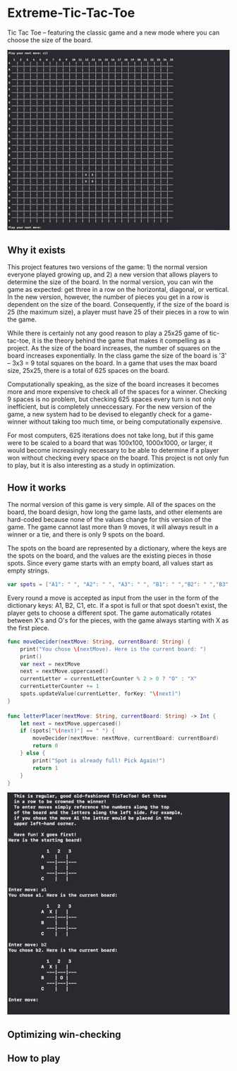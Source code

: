 # Extreme-Tic-Tac-Toe
Tic Tac Toe – featuring the classic game and a new mode where you can choose the size of the board.

![Tic-Tac-Toe](/tictactoe-images/11x11-2.png)

## Why it exists

This project features two versions of the game: 1) the normal version everyone played growing up, and 2) a new version that allows players to determine the size of the board. In the normal version, you can win the game as expected: get three in a row on the horizontal, diagonal, or vertical. In the new version, however, the number of pieces you get in a row is dependent on the size of the board. Consequently, if the size of the board is 25 (the maximum size), a player must have 25 of their pieces in a row to win the game. 

While there is certainly not any good reason to play a 25x25 game of tic-tac-toe, it is the theory behind the game that makes it compelling as a project. As the size of the board increases, the number of squares on the board increases exponentially. In the class game the size of the board is '3' – 3x3 = 9 total squares on the board. In a game that uses the max board size, 25x25, there is a total of 625 spaces on the board. 

Computationally speaking, as the size of the board increases it becomes more and more expensive to check all of the spaces for a winner. Checking 9 spaces is no problem, but checking 625 spaces every turn is not only inefficient, but is completely unneccessary. For the new version of the game, a new system had to be devised to elegantly check for a game-winner without taking too much time, or being computationally expensive. 

For most computers, 625 iterations does not take long, but if this game were to be scaled to a board that was 100x100, 1000x1000, or larger, it would become increasingly necessary to be able to determine if a player won without checking every space on the board. This project is not only fun to play, but it is also interesting as a study in optimization.

## How it works

The normal version of this game is very simple. All of the spaces on the board, the board design, how long the game lasts, and other elements are hard-coded because none of the values change for this version of the game. The game cannot last more than 9 moves, it will always result in a winner or a tie, and there is only 9 spots on the board.

The spots on the board are represented by a dictionary, where the keys are the spots on the board, and the values are the existing pieces in those spots. Since every game starts with an empty board, all values start as empty strings.

```Swift
var spots = ["A1": " ", "A2": " ", "A3": " ", "B1": " ","B2": " ","B3": " ","C1": " ","C2": " ", "C3": " "]
```
Every round a move is accepted as input from the user in the form of the dictionary keys: A1, B2, C1, etc. If a spot is full or that spot doesn't exist, the player gets to choose a different spot. The game automatically rotates between X's and O's for the pieces, with the game always starting with X as the first piece.

```Swift
func moveDecider(nextMove: String, currentBoard: String) {
    print("You chose \(nextMove). Here is the current board: ")
    print()
    var next = nextMove
    next = nextMove.uppercased()
    currentLetter = currentLetterCounter % 2 > 0 ? "O" : "X"
    currentLetterCounter += 1
    spots.updateValue(currentLetter, forKey: "\(next)")
}

func letterPlacer(nextMove: String, currentBoard: String) -> Int {
    let next = nextMove.uppercased()
    if (spots["\(next)"] == " ") {
        moveDecider(nextMove: nextMove, currentBoard: currentBoard)
        return 0
    } else {
        print("Spot is already full! Pick Again!")
        return 1
    }
}
```

![Tic-Tac-Toe](/tictactoe-images/classic.png)

## Optimizing win-checking

## How to play

